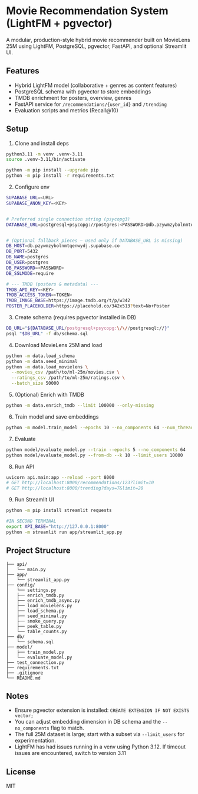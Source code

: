 # Movie Recommendation System (LightFM + pgvector)

A modular, production-style hybrid movie recommender built on MovieLens 25M using LightFM, PostgreSQL, pgvector, FastAPI, and optional Streamlit UI.

## Features
- Hybrid LightFM model (collaborative + genres as content features)
- PostgreSQL schema with pgvector to store embeddings
- TMDB enrichment for posters, overview, genres
- FastAPI service for `/recommendations/{user_id}` and `/trending`
- Evaluation scripts and metrics (Recall@10)

## Setup
1. Clone and install deps
```bash
python3.11 -m venv .venv-3.11
source .venv-3.11/bin/activate

python -m pip install --upgrade pip
python -m pip install -r requirements.txt
```

2. Configure env
```bash
SUPABASE_URL=<URL>
SUPABASE_ANON_KEY=<KEY>


# Preferred single connection string (psycopg3)
DATABASE_URL=postgresql+psycopg://postgres:<PASSWORD>@db.pzywmzybolnmtqenwydj.supabase.co:5432/postgres?sslmode=requirery


# (Optional fallback pieces — used only if DATABASE_URL is missing)
DB_HOST=db.pzywmzybolnmtqenwydj.supabase.co
DB_PORT=5432
DB_NAME=postgres
DB_USER=postgres
DB_PASSWORD=<PASSWORD>
DB_SSLMODE=require

# --- TMDB (posters & metadata) ---
TMDB_API_KEY=<KEY>
TMDB_ACCESS_TOKEN=<TOKEN>
TMDB_IMAGE_BASE=https://image.tmdb.org/t/p/w342
POSTER_PLACEHOLDER=https://placehold.co/342x513?text=No+Poster

```

3. Create schema (requires pgvector installed in DB)
```bash
DB_URL="${DATABASE_URL/postgresql+psycopg:\/\//postgresql://}"
psql "$DB_URL" -f db/schema.sql
```

4. Download MovieLens 25M and load
```bash
python -m data.load_schema
python -m data.seed_minimal
python -m data.load_movielens \
  --movies_csv /path/to/ml-25m/movies.csv \
  --ratings_csv /path/to/ml-25m/ratings.csv \
  --batch_size 50000
```

5. (Optional) Enrich with TMDB
```bash
python -m data.enrich_tmdb --limit 100000 --only-missing
```

6. Train model and save embeddings
```bash
python -m model.train_model --epochs 10 --no_components 64 --num_threads 8
```

7. Evaluate
```bash
python model/evaluate_model.py --train --epochs 5 --no_components 64
python model/evaluate_model.py --from-db --k 10 --limit_users 10000
```

8. Run API
```bash
uvicorn api.main:app --reload --port 8000
# GET http://localhost:8000/recommendations/123?limit=10
# GET http://localhost:8000/trending?days=7&limit=20
```

9. Run Streamlit UI
```bash
python -m pip install streamlit requests

#IN SECOND TERMINAL
export API_BASE="http://127.0.0.1:8000"
python -m streamlit run app/streamlit_app.py
```

## Project Structure
```
├── api/
│   └── main.py                 
├── app/
│   └── streamlit_app.py        
├── config/
│   └── settings.py             
│   ├── enrich_tmdb.py          
│   ├── enrich_tmdb_async.py    
│   ├── load_movielens.py       
│   ├── load_schema.py          
│   ├── seed_minimal.py         
│   ├── smoke_query.py          
│   ├── peek_table.py           
│   └── table_counts.py         
├── db/
│   └── schema.sql              
├── model/
│   ├── train_model.py          
│   └── evaluate_model.py       
├── test_connection.py          
├── requirements.txt
├── .gitignore
└── README.md
```

## Notes
- Ensure pgvector extension is installed: `CREATE EXTENSION IF NOT EXISTS vector;`
- You can adjust embedding dimension in DB schema and the `--no_components` flag to match.
- The full 25M dataset is large; start with a subset via `--limit_users` for experimentation.
- LightFM has had issues running in a venv using Python 3.12. If timeout issues are encountered, switch to version 3.11

## License
MIT
